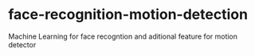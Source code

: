 # face-recognition-motion-detection
Machine Learning for face recogntion and aditional feature for motion detector
